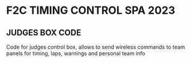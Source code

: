 # F2C TIMING CONTROL SPA 2023
## JUDGES BOX CODE

Code for judges control box, allows to send wireless commands to team panels for timing, laps, warnings and personal team info